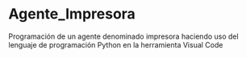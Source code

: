 # Agente_Impresora
Programación de un agente denominado impresora haciendo uso del lenguaje de programación Python en la herramienta Visual Code 
